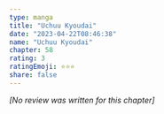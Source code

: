 ```yaml
---
type: manga
title: "Uchuu Kyoudai"
date: "2023-04-22T08:46:38"
name: "Uchuu Kyoudai"
chapter: 58
rating: 3
ratingEmoji: ⭐️⭐️⭐️
share: false
---
```


_[No review was written for this chapter]_
